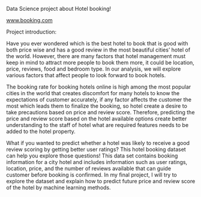 Data Science project about Hotel booking!


www.booking.com

Project introduction: 

Have you ever wondered which is the best hotel to book that is good with both price wise and has a good review in the most beautiful cities’ hotel of the world. However, there are many factors that hotel management must keep in mind to attract more people to book them more, it could be location, price, reviews, food and bedroom type. In our analysis, we will explore various factors that affect people to look forward to book hotels.  

The booking rate for booking hotels online is high among the most popular cities in the world that creates discomfort for many hotels to know the expectations of customer accurately, if any factor affects the customer the most which leads them to finalize the booking, so hotel create a desire to take precautions based on price and review score. Therefore, predicting the price and review score based on the hotel available options create better understanding to the staff of hotel what are required features needs to be added to the hotel property. 

What if you wanted to predict whether a hotel was likely to receive a good review scoring by getting better user ratings? This hotel booking dataset can help you explore those questions! This data set contains booking information for a city hotel and includes information such as user ratings, location, price, and the number of reviews available that can guide customer before booking is confirmed. 
In my final project, I will try to explore the dataset and explain how to predict future price and review score of the hotel by machine learning methods.

